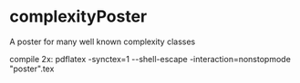 # complexityPoster
A poster for many well known complexity classes

compile 2x: pdflatex -synctex=1 --shell-escape  -interaction=nonstopmode "poster".tex
